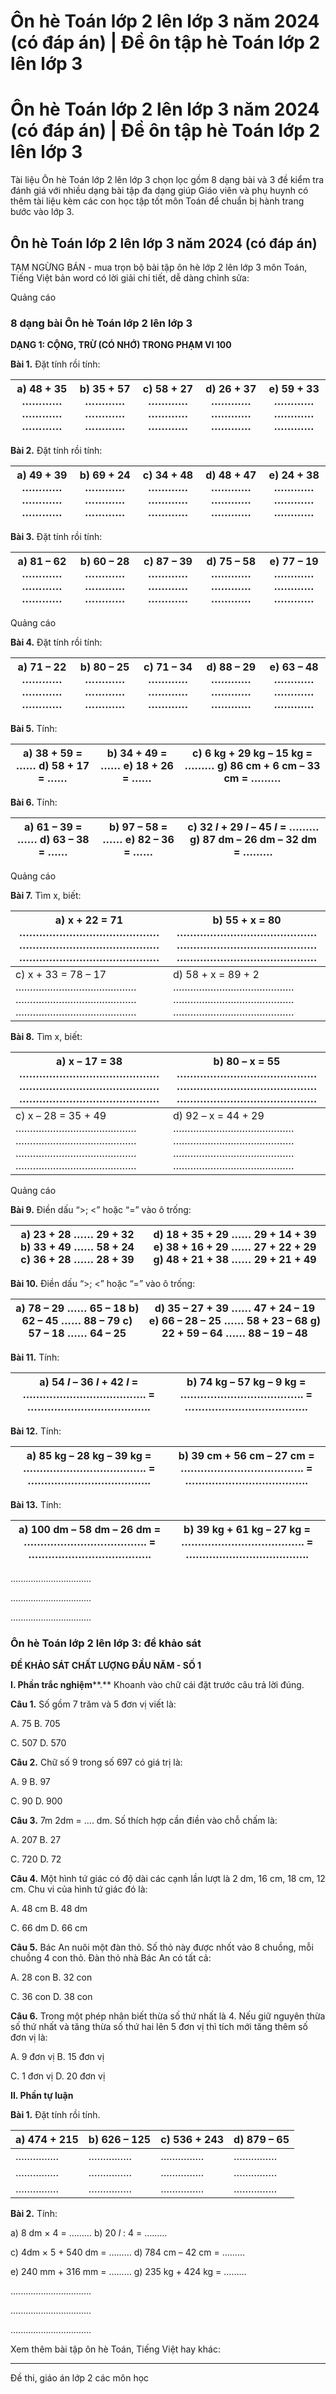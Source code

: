 # Ôn hè Toán lớp 2 lên lớp 3 năm 2024 (có đáp án) | Đề ôn tập hè Toán lớp 2 lên lớp 3

# Ôn hè Toán lớp 2 lên lớp 3 năm 2024 (có đáp án) | Đề ôn tập hè Toán lớp 2 lên lớp 3

Tài liệu Ôn hè Toán lớp 2 lên lớp 3 chọn lọc gồm 8 dạng bài và 3 đề kiểm tra đánh giá với nhiều dạng bài tập đa dạng giúp Giáo viên và phụ huynh có thêm tài liệu kèm các con học tập tốt môn Toán để chuẩn bị hành trang bước vào lớp 3.

## Ôn hè Toán lớp 2 lên lớp 3 năm 2024 (có đáp án)

TẠM NGỪNG BÁN - mua trọn bộ bài tập ôn hè lớp 2 lên lớp 3 môn Toán, Tiếng Việt bản word có lời giải chi tiết, dễ dàng chỉnh sửa:

Quảng cáo

### **8 dạng bài Ôn hè Toán lớp 2 lên lớp 3**

**DẠNG 1: CỘNG, TRỪ (CÓ NHỚ) TRONG PHẠM VI 100**

**Bài 1.** Đặt tính rồi tính:

a) 48 + 35 ………… ………… ………… |  b) 35 + 57 ………… ………… ………… |  c) 58 + 27 ………… ………… ………… |  d) 26 + 37 ………… ………… ………… |  e) 59 + 33 ………… ………… …………  
---|---|---|---|---  
  
**Bài 2.** Đặt tính rồi tính:

a) 49 + 39 ………… ………… ………… |  b) 69 + 24 ………… ………… ………… |  c) 34 + 48 ………… ………… ………… |  d) 48 + 47 ………… ………… ………… |  e) 24 + 38 ………… ………… …………  
---|---|---|---|---  
  
**Bài 3.** Đặt tính rồi tính:

a) 81 – 62 ………… ………… ………… |  b) 60 – 28 ………… ………… ………… |  c) 87 – 39 ………… ………… ………… |  d) 75 – 58 ………… ………… ………… |  e) 77 – 19 ………… ………… …………  
---|---|---|---|---  
  
Quảng cáo

**Bài 4.** Đặt tính rồi tính:

a) 71 – 22 ………… ………… ………… |  b) 80 – 25 ………… ………… ………… |  c) 71 – 34 ………… ………… ………… |  d) 88 – 29 ………… ………… ………… |  e) 63 – 48 ………… ………… …………  
---|---|---|---|---  
  
**Bài 5.** Tính:

a) 38 + 59 = …… d) 58 + 17 = …… |  b) 34 + 49 = …… e) 18 + 26 = …… |  c) 6 kg + 29 kg – 15 kg = ……… g) 86 cm + 6 cm – 33 cm = ………  
---|---|---  
  
**Bài 6.** Tính:

a) 61 – 39 = …… d) 63 – 38 = …… |  b) 97 – 58 = …… e) 82 – 36 = …… |  c) 32 _l_ \+ 29 _l_ – 45 _l_ = ……… g) 87 dm – 26 dm – 32 dm = ………  
---|---|---  
  
Quảng cáo

**Bài 7.** Tìm x, biết:

a) x + 22 = 71 …………………………………… …………………………………… …………………………………… |  b) 55 + x = 80 …………………………………… …………………………………… ……………………………………  
---|---  
c) x + 33 = 78 – 17 …………………………………… …………………………………… …………………………………… |  d) 58 + x = 89 + 2 …………………………………… …………………………………… ……………………………………  
  
**Bài 8.** Tìm x, biết:

a) x – 17 = 38 …………………………………… …………………………………… …………………………………… |  b) 80 – x = 55 …………………………………… …………………………………… ……………………………………  
---|---  
c) x – 28 = 35 + 49 …………………………………… …………………………………… …………………………………… …………………………………… |  d) 92 – x = 44 + 29 …………………………………… …………………………………… …………………………………… ……………………………………  
  
Quảng cáo

**Bài 9.** Điền dấu “>; <” hoặc “=” vào ô trống:

a) 23 + 28 …… 29 + 32 b) 33 + 49 …… 58 + 24 c) 36 + 28 …… 28 + 39 |  d) 18 + 35 + 29 …… 29 + 14 + 39 e) 38 + 16 + 29 …… 27 + 22 + 29 g) 48 + 21 + 38 …… 29 + 21 + 49  
---|---  
  
**Bài 10.** Điền dấu “>; <” hoặc “=” vào ô trống:

a) 78 – 29 …… 65 – 18 b) 62 – 45 …… 88 – 79 c) 57 – 18 …… 64 – 25 |  d) 35 – 27 + 39 …… 47 + 24 – 19 e) 66 – 28 – 25 …… 58 + 23 – 68 g) 22 + 59 – 64 …… 88 – 19 – 48  
---|---  
  
**Bài 11.** Tính:

a) 54 _l_ – 36 _l_ \+ 42 _l_ = ………………………………. = ………………………………. |  b) 74 kg – 57 kg – 9 kg = ………………………………. = ……………………………….  
---|---  
  
**Bài 12.** Tính:

a) 85 kg – 28 kg – 39 kg  = ………………………………. = ………………………………. |  b) 39 cm + 56 cm – 27 cm  = ………………………………. = ……………………………….  
---|---  
  
**Bài 13.** Tính:

a) 100 dm – 58 dm – 26 dm  = ………………………………. = ………………………………. |  b) 39 kg + 61 kg – 27 kg  = ………………………………. = ……………………………….  
---|---  
  
................................

................................

................................

### **Ôn hè Toán lớp 2 lên lớp 3: đề khảo sát**

**ĐỀ KHẢO SÁT CHẤT LƯỢNG ĐẦU NĂM - SỐ 1**

**I. Phần trắc nghiệm****.** Khoanh vào chữ cái đặt trước câu trả lời đúng.

**Câu 1.** Số gồm 7 trăm và 5 đơn vị viết là:

A. 75 B. 705

C. 507 D. 570

**Câu 2.** Chữ số 9 trong số 697 có giá trị là:

A. 9 B. 97

C. 90 D. 900

**Câu 3.** 7m 2dm = …. dm. Số thích hợp cần điền vào chỗ chấm là:

A. 207 B. 27

C. 720 D. 72

**Câu 4.** Một hình tứ giác có độ dài các cạnh lần lượt là 2 dm, 16 cm, 18 cm, 12 cm. Chu vi của hình tứ giác đó là:

A. 48 cm B. 48 dm

C. 66 dm D. 66 cm

**Câu 5.** Bác An nuôi một đàn thỏ. Số thỏ này được nhốt vào 8 chuồng, mỗi chuồng 4 con thỏ. Đàn thỏ nhà Bác An có tất cả:

A. 28 con B. 32 con

C. 36 con D. 38 con

**Câu 6.** Trong một phép nhân biết thừa số thứ nhất là 4. Nếu giữ nguyên thừa số thứ nhất và tăng thừa số thứ hai lên 5 đơn vị thì tích mới tăng thêm số đơn vị là:

A. 9 đơn vị B. 15 đơn vị

C. 1 đơn vị D. 20 đơn vị

**II. Phần tự luận**

**Bài 1.** Đặt tính rồi tính.

a) 474 + 215 |  b) 626 – 125  |  c) 536 + 243  |  d) 879 – 65   
---|---|---|---  
…………… |  …………… |  …………… |  ……………  
…………… |  …………… |  …………… |  ……………  
…………… |  …………… |  …………… |  ……………  
  
**Bài 2.** Tính:

a) 8 dm × 4 = ……… b) 20 _l_ : 4 = ………

c) 4dm × 5 + 540 dm = ……… d) 784 cm – 42 cm = ………

e) 240 mm + 316 mm = ……… g) 235 kg + 424 kg = ………

................................

................................

................................

Xem thêm bài tập ôn hè Toán, Tiếng Việt hay khác:

* * *

Đề thi, giáo án lớp 2 các môn học
